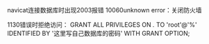 navicat连接数据库时出现2003报错 10060unknown error：关闭防火墙

1130错误时拒绝访问：
GRANT ALL PRIVILEGES ON *.* TO 'root'@'%' IDENTIFIED BY '这里写自己数据库的密码' WITH GRANT OPTION;